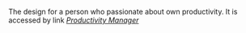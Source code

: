 The design for a person who passionate about own productivity.
It is accessed by link [*Productivity Manager*](https://quiet-refuge-91639.herokuapp.com)